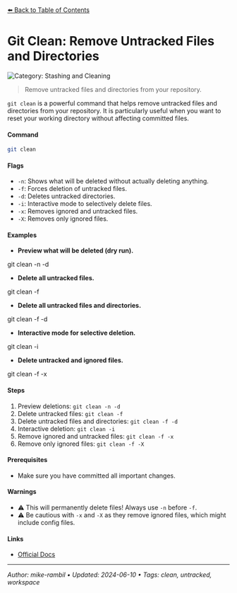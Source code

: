 [⬅️ Back to Table of Contents](../README.md#git-clean-remove-untracked-files-and-directories)

# Git Clean: Remove Untracked Files and Directories


![Category: Stashing and Cleaning](https://img.shields.io/badge/Category-Stashing%20and%20Cleaning-blue)
> Remove untracked files and directories from your repository.

`git clean` is a powerful command that helps remove untracked files and directories from your repository. It is particularly useful when you want to reset your working directory without affecting committed files.


#### Command
```sh
git clean
```

#### Flags
- `-n`: Shows what will be deleted without actually deleting anything.
- `-f`: Forces deletion of untracked files.
- `-d`: Deletes untracked directories.
- `-i`: Interactive mode to selectively delete files.
- `-x`: Removes ignored and untracked files.
- `-X`: Removes only ignored files.


#### Examples
- **Preview what will be deleted (dry run).**

git clean -n -d
- **Delete all untracked files.**

git clean -f
- **Delete all untracked files and directories.**

git clean -f -d
- **Interactive mode for selective deletion.**

git clean -i
- **Delete untracked and ignored files.**

git clean -f -x


#### Steps
1. Preview deletions: `git clean -n -d`
2. Delete untracked files: `git clean -f`
3. Delete untracked files and directories: `git clean -f -d`
4. Interactive deletion: `git clean -i`
5. Remove ignored and untracked files: `git clean -f -x`
6. Remove only ignored files: `git clean -f -X`


#### Prerequisites
- Make sure you have committed all important changes.


#### Warnings
- ⚠️ This will permanently delete files! Always use `-n` before `-f`.
- ⚠️ Be cautious with `-x` and `-X` as they remove ignored files, which might include config files.


#### Links
- [Official Docs](https://git-scm.com/docs/git-clean)


---

_Author: mike-rambil • Updated: 2024-06-10 • Tags: clean, untracked, workspace_
